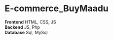 # E-commerce_BuyMaadu

**Frontend** HTML, CSS, JS <br>
**Backend**  JS, Php <br>
**Database** Sql, MySql <br>
